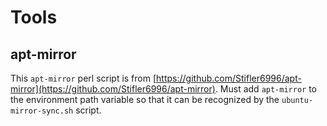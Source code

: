 # Tools

## apt-mirror

This `apt-mirror` perl script is from [https://github.com/Stifler6996/apt-mirror](https://github.com/Stifler6996/apt-mirror). Must add `apt-mirror` to the environment path variable so that it can be recognized by the `ubuntu-mirror-sync.sh` script.
